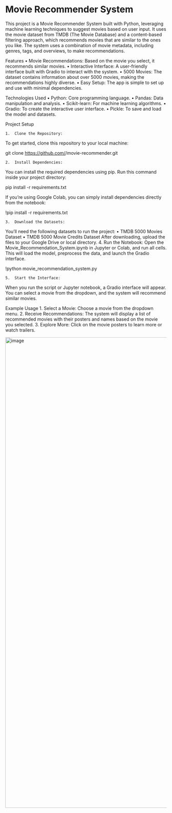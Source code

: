 # Movie Recommender System

This project is a Movie Recommender System built with Python, leveraging machine learning techniques to suggest movies based on user input. It uses the movie dataset from
TMDB (The Movie Database) and a content-based filtering approach, which recommends movies that are similar to the ones you like. The system uses a combination of movie metadata, 
including genres, tags, and overviews, to make recommendations.

Features
	•	Movie Recommendations: Based on the movie you select, it recommends similar movies.
	•	Interactive Interface: A user-friendly interface built with Gradio to interact with the system.
	•	5000 Movies: The dataset contains information about over 5000 movies, making the recommendations highly diverse.
	•	Easy Setup: The app is simple to set up and use with minimal dependencies.

Technologies Used
	•	Python: Core programming language.
	•	Pandas: Data manipulation and analysis.
	•	Scikit-learn: For machine learning algorithms.
	•	Gradio: To create the interactive user interface.
	•	Pickle: To save and load the model and datasets.

Project Setup

	1.	Clone the Repository:
To get started, clone this repository to your local machine:

git clone https://github.com/<your-username>/movie-recommender.git

	2.	Install Dependencies:
You can install the required dependencies using pip. Run this command inside your project directory:

pip install -r requirements.txt

If you’re using Google Colab, you can simply install dependencies directly from the notebook:

!pip install -r requirements.txt

	3.	Download the Datasets:
You’ll need the following datasets to run the project:
	•	TMDB 5000 Movies Dataset
	•	TMDB 5000 Movie Credits Dataset
After downloading, upload the files to your Google Drive or local directory.
	4.	Run the Notebook:
Open the Movie_Recommendation_System.ipynb in Jupyter or Colab, and run all cells. This will load the model, preprocess the data, and launch the Gradio interface.

!python movie_recommendation_system.py

	5.	Start the Interface:
When you run the script or Jupyter notebook, a Gradio interface will appear. You can select a movie from the dropdown, and the system will recommend similar movies.

Example Usage
	1.	Select a Movie:
Choose a movie from the dropdown menu.
	2.	Receive Recommendations:
The system will display a list of recommended movies with their posters and names based on the movie you selected.
	3.	Explore More:
Click on the movie posters to learn more or watch trailers.

<img width="1470" alt="image" src="https://github.com/user-attachments/assets/5caa4b52-136d-453e-bb89-01915fdc53aa" />
